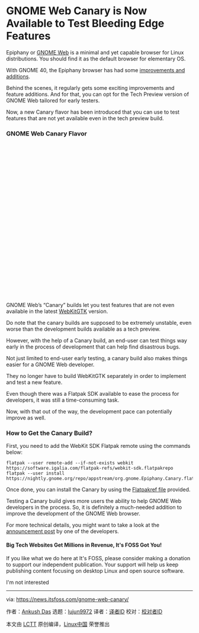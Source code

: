 [#]: subject: (GNOME Web Canary is Now Available to Test Bleeding Edge Features)
[#]: via: (https://news.itsfoss.com/gnome-web-canary/)
[#]: author: (Ankush Das https://news.itsfoss.com/author/ankush/)
[#]: collector: (lujun9972)
[#]: translator: (zd200572)
[#]: reviewer: ( )
[#]: publisher: ( )
[#]: url: ( )

GNOME Web Canary is Now Available to Test Bleeding Edge Features
======

Epiphany or [GNOME Web][1] is a minimal and yet capable browser for Linux distributions. You should find it as the default browser for elementary OS.

With GNOME 40, the Epiphany browser has had some [improvements and additions][2].

Behind the scenes, it regularly gets some exciting improvements and feature additions. And for that, you can opt for the Tech Preview version of GNOME Web tailored for early testers.

Now, a new Canary flavor has been introduced that you can use to test features that are not yet available even in the tech preview build.

### GNOME Web Canary Flavor

![][3]

GNOME Web’s “Canary” builds let you test features that are not even available in the latest [WebKitGTK][4] version.

Do note that the canary builds are supposed to be extremely unstable, even worse than the development builds available as a tech preview.

However, with the help of a Canary build, an end-user can test things way early in the process of development that can help find disastrous bugs.

Not just limited to end-user early testing, a canary build also makes things easier for a GNOME Web developer.

They no longer have to build WebKitGTK separately in order to implement and test a new feature.

Even though there was a Flatpak SDK available to ease the process for developers, it was still a time-consuming task.

Now, with that out of the way, the development pace can potentially improve as well.

### How to Get the Canary Build?

First, you need to add the WebKit SDK Flatpak remote using the commands below:

```
flatpak --user remote-add --if-not-exists webkit https://software.igalia.com/flatpak-refs/webkit-sdk.flatpakrepo
flatpak --user install https://nightly.gnome.org/repo/appstream/org.gnome.Epiphany.Canary.flatpakref
```

Once done, you can install the Canary by using the [Flatpakref file][5] provided.

Testing a Canary build gives more users the ability to help GNOME Web developers in the process. So, it is definitely a much-needed addition to improve the development of the GNOME Web browser.

For more technical details, you might want to take a look at the [announcement post][6] by one of the developers.

#### Big Tech Websites Get Millions in Revenue, It's FOSS Got You!

If you like what we do here at It's FOSS, please consider making a donation to support our independent publication. Your support will help us keep publishing content focusing on desktop Linux and open source software.

I'm not interested

--------------------------------------------------------------------------------

via: https://news.itsfoss.com/gnome-web-canary/

作者：[Ankush Das][a]
选题：[lujun9972][b]
译者：[译者ID](https://github.com/译者ID)
校对：[校对者ID](https://github.com/校对者ID)

本文由 [LCTT](https://github.com/LCTT/TranslateProject) 原创编译，[Linux中国](https://linux.cn/) 荣誉推出

[a]: https://news.itsfoss.com/author/ankush/
[b]: https://github.com/lujun9972
[1]: https://wiki.gnome.org/Apps/Web/
[2]: https://news.itsfoss.com/gnome-web-new-tab/
[3]: data:image/svg+xml;base64,PHN2ZyBoZWlnaHQ9IjY0MiIgd2lkdGg9Ijc4MCIgeG1sbnM9Imh0dHA6Ly93d3cudzMub3JnLzIwMDAvc3ZnIiB2ZXJzaW9uPSIxLjEiLz4=
[4]: https://webkitgtk.org
[5]: https://nightly.gnome.org/repo/appstream/org.gnome.Epiphany.Canary.flatpakref
[6]: https://base-art.net/Articles/introducing-the-gnome-web-canary-flavor/
